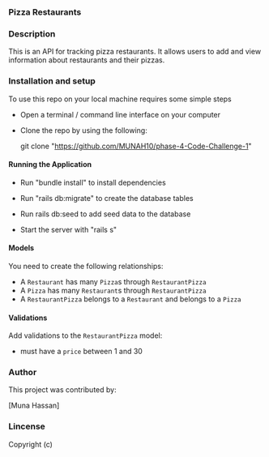 ### Pizza Restaurants


### Description
This is an API for tracking pizza restaurants. It allows users to add and view information about restaurants and their pizzas.

### Installation and setup
To use this repo on your local machine requires some simple steps

* Open a terminal / command line interface on your computer

* Clone the repo by using the following:

  git clone "https://github.com/MUNAH10/phase-4-Code-Challenge-1"

#### Running the Application
* Run "bundle install" to install dependencies

* Run "rails db:migrate" to create the database tables

* Run rails db:seed to add seed data to the database

* Start the server with "rails s"

 #### Models
You need to create the following relationships:

- A `Restaurant` has many `Pizza`s through `RestaurantPizza`
- A `Pizza` has many `Restaurant`s through `RestaurantPizza`
- A `RestaurantPizza` belongs to a `Restaurant` and belongs to a `Pizza`

#### Validations
Add validations to the `RestaurantPizza` model:

- must have a `price` between 1 and 30


### Author
This project was contributed by:

   [Muna Hassan]

### Lincense
Copyright (c)